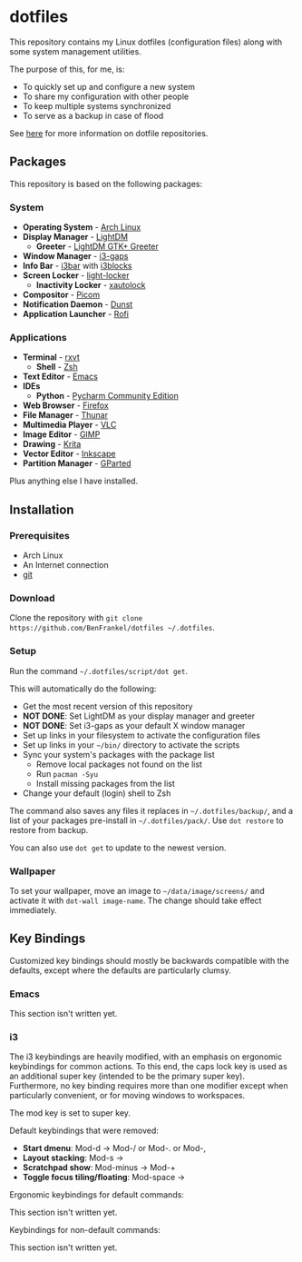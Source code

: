 # dotfiles

This repository contains my Linux dotfiles (configuration files) along with some system management utilities.

The purpose of this, for me, is:

- To quickly set up and configure a new system
- To share my configuration with other people
- To keep multiple systems synchronized
- To serve as a backup in case of flood

See [here](https://dotfiles.github.io) for more information on dotfile repositories.


## Packages

This repository is based on the following packages:


### System

- **Operating System** - [Arch Linux](https://archlinux.org)
- **Display Manager** - [LightDM](https://freedesktop.org/wiki/Software/LightDM)
    - **Greeter** - [LightDM GTK+ Greeter](https://launchpad.net/lightdm-gtk-greeter)
- **Window Manager** - [i3-gaps](https://github.com/Airblader/i3)
- **Info Bar** - [i3bar](https://i3wm.org/i3bar) with [i3blocks](https://vivien.github.io/i3blocks)
- **Screen Locker** - [light-locker](https://github.com/the-cavalry/light-locker)
    - **Inactivity Locker** - [xautolock](https://freecode.com/projects/xautolock)
- **Compositor** - [Picom](https://github.com/yshui/picom)
- **Notification Daemon** - [Dunst](https://dunst-project.org)
- **Application Launcher** - [Rofi](https://davedavenport.github.io/rofi)


### Applications

- **Terminal** - [rxvt](http://rxvt.sourceforge.net)
    - **Shell** - [Zsh](https://zsh.sourceforge.net)
- **Text Editor** - [Emacs](https://gnu.org/software/emacs)
- **IDEs**
    - **Python** - [Pycharm Community Edition](https://jetbrains.com/pycharm)
- **Web Browser** - [Firefox](https://www.mozilla.org/en-US/firefox/)
- **File Manager** - [Thunar](https://git.xfce.org/xfe/thunar)
- **Multimedia Player** - [VLC](https://videolan.org/vlc)
- **Image Editor** - [GIMP](https://gimp.org)
- **Drawing** - [Krita](https://krita.org)
- **Vector Editor** - [Inkscape](https://inkscape.org/en/)
- **Partition Manager** - [GParted](https://gparted.org)

Plus anything else I have installed.


## Installation


### Prerequisites

- Arch Linux
- An Internet connection
- [git](https://git-scm.com)


### Download

Clone the repository with `git clone https://github.com/BenFrankel/dotfiles ~/.dotfiles`.

### Setup

Run the command `~/.dotfiles/script/dot get`.

This will automatically do the following:

- Get the most recent version of this repository
- **NOT DONE**: Set LightDM as your display manager and greeter
- **NOT DONE**: Set i3-gaps as your default X window manager
- Set up links in your filesystem to activate the configuration files
- Set up links in your `~/bin/` directory to activate the scripts
- Sync your system's packages with the package list
    - Remove local packages not found on the list
    - Run `pacman -Syu`
    - Install missing packages from the list
- Change your default (login) shell to Zsh

The command also saves any files it replaces in `~/.dotfiles/backup/`, and a list of your packages pre-install in `~/.dotfiles/pack/`. Use `dot restore` to restore from backup.

You can also use `dot get` to update to the newest version.

### Wallpaper

To set your wallpaper, move an image to `~/data/image/screens/` and activate it with `dot-wall image-name`. The change should take effect immediately.


## Key Bindings

Customized key bindings should mostly be backwards compatible with the defaults, except where the defaults are particularly clumsy.


### Emacs

This section isn't written yet.


### i3

The i3 keybindings are heavily modified, with an emphasis on ergonomic keybindings for common actions. To this end, the caps lock key is used as an additional super key (intended to be the primary super key). Furthermore, no key binding requires more than one modifier except when particularly convenient, or for moving windows to workspaces.

The mod key is set to super key.

Default keybindings that were removed:

- **Start dmenu**: Mod-d -> Mod-/ or Mod-. or Mod-,
- **Layout stacking**: Mod-s -> <removed>
- **Scratchpad show**: Mod-minus -> Mod-+
- **Toggle focus tiling/floating**: Mod-space -> <removed>

Ergonomic keybindings for default commands:

This section isn't written yet.

Keybindings for non-default commands:

This section isn't written yet.



